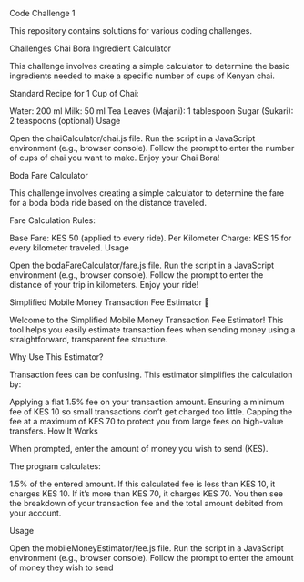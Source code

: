 Code Challenge 1

This repository contains solutions for various coding challenges.

Challenges Chai Bora Ingredient Calculator

This challenge involves creating a simple calculator to determine the basic ingredients needed to make a specific number of cups of Kenyan chai.

Standard Recipe for 1 Cup of Chai:

Water: 200 ml
Milk: 50 ml
Tea Leaves (Majani): 1 tablespoon
Sugar (Sukari): 2 teaspoons (optional)
Usage

Open the chaiCalculator/chai.js file.
Run the script in a JavaScript environment (e.g., browser console).
Follow the prompt to enter the number of cups of chai you want to make.
Enjoy your Chai Bora!

Boda Fare Calculator

This challenge involves creating a simple calculator to determine the fare for a boda boda ride based on the distance traveled.

Fare Calculation Rules:

Base Fare: KES 50 (applied to every ride).
Per Kilometer Charge: KES 15 for every kilometer traveled.
Usage

Open the bodaFareCalculator/fare.js file.
Run the script in a JavaScript environment (e.g., browser console).
Follow the prompt to enter the distance of your trip in kilometers.
Enjoy your ride!

Simplified Mobile Money Transaction Fee Estimator 📱

Welcome to the Simplified Mobile Money Transaction Fee Estimator!
This tool helps you easily estimate transaction fees when sending money using a straightforward, transparent fee structure.

Why Use This Estimator?

Transaction fees can be confusing. This estimator simplifies the calculation by:

Applying a flat 1.5% fee on your transaction amount.
Ensuring a minimum fee of KES 10 so small transactions don’t get charged too little.
Capping the fee at a maximum of KES 70 to protect you from large fees on high-value transfers.
How It Works

When prompted, enter the amount of money you wish to send (KES).

The program calculates:

1.5% of the entered amount.
If this calculated fee is less than KES 10, it charges KES 10.
If it’s more than KES 70, it charges KES 70.
You then see the breakdown of your transaction fee and the total amount debited from your account.

Usage

Open the mobileMoneyEstimator/fee.js file.
Run the script in a JavaScript environment (e.g., browser console).
Follow the prompt to enter the amount of money they wish to send
